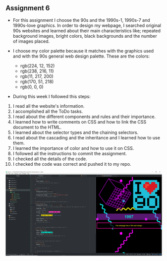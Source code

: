 ## Assignment 6

+ For this assignment I choose the 90s and the 1990s-1, 1990s-7 and 1990s-love graphics. In order to design my webpage, I searched original 90s websites and learned about their main characteristics like; repeated background images, bright colors, black backgrounds and the number of images placed.

+ I choose my color palette because it matches with the graphics used and with the 90s general web design palette. These are the colors:
  + rgb(224, 12, 152)
  + rgb(238, 216, 11)
  + rgb(11, 217, 200)
  + rgb(170, 51, 218)
  + rgb(0, 0, 0)

+ During this week I followed this steps:
 1. I read all the website's information.
 2. I accomplished all the ToDo tasks.
 3. I read about the different components and rules and their importance.
 4. I learned how to write comments on CSS and how to link the CSS document to the HTML.
 5. I learned about the selector types and the chaining selectors.
 6. I read about the cascading and the inheritance and I learned how to use them.
 7. I learned the importance of color and how to use it on CSS.
 4. I followed all the instructions to commit the assignment.
 5. I checked all the details of the code.
 6. I checked the code was correct and pushed it to my repo.

![Image of my Atom editor](./images/screenshot.jpg)
